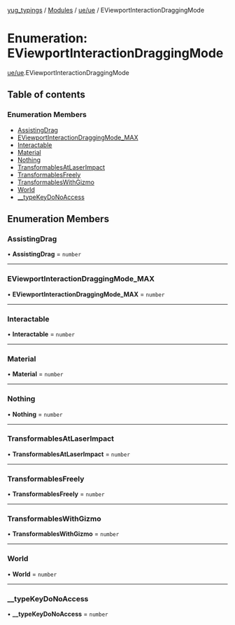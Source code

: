 [yug_typings](../README.md) / [Modules](../modules.md) / [ue/ue](../modules/ue_ue.md) / EViewportInteractionDraggingMode

# Enumeration: EViewportInteractionDraggingMode

[ue/ue](../modules/ue_ue.md).EViewportInteractionDraggingMode

## Table of contents

### Enumeration Members

- [AssistingDrag](ue_ue.EViewportInteractionDraggingMode.md#assistingdrag)
- [EViewportInteractionDraggingMode\_MAX](ue_ue.EViewportInteractionDraggingMode.md#eviewportinteractiondraggingmode_max)
- [Interactable](ue_ue.EViewportInteractionDraggingMode.md#interactable)
- [Material](ue_ue.EViewportInteractionDraggingMode.md#material)
- [Nothing](ue_ue.EViewportInteractionDraggingMode.md#nothing)
- [TransformablesAtLaserImpact](ue_ue.EViewportInteractionDraggingMode.md#transformablesatlaserimpact)
- [TransformablesFreely](ue_ue.EViewportInteractionDraggingMode.md#transformablesfreely)
- [TransformablesWithGizmo](ue_ue.EViewportInteractionDraggingMode.md#transformableswithgizmo)
- [World](ue_ue.EViewportInteractionDraggingMode.md#world)
- [\_\_typeKeyDoNoAccess](ue_ue.EViewportInteractionDraggingMode.md#__typekeydonoaccess)

## Enumeration Members

### AssistingDrag

• **AssistingDrag** = `number`

___

### EViewportInteractionDraggingMode\_MAX

• **EViewportInteractionDraggingMode\_MAX** = `number`

___

### Interactable

• **Interactable** = `number`

___

### Material

• **Material** = `number`

___

### Nothing

• **Nothing** = `number`

___

### TransformablesAtLaserImpact

• **TransformablesAtLaserImpact** = `number`

___

### TransformablesFreely

• **TransformablesFreely** = `number`

___

### TransformablesWithGizmo

• **TransformablesWithGizmo** = `number`

___

### World

• **World** = `number`

___

### \_\_typeKeyDoNoAccess

• **\_\_typeKeyDoNoAccess** = `number`
